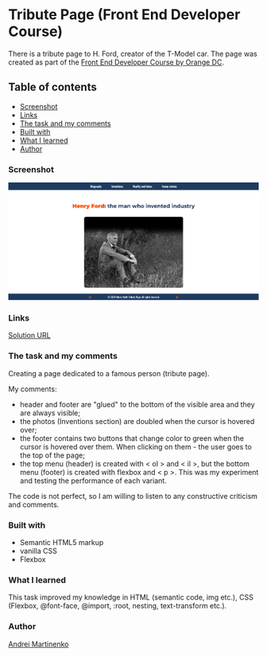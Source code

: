 # Tribute Page (Front End Developer Course)

There is a tribute page to H. Ford, creator of the T-Model car. The page was created as part of the [Front End Developer Course by Orange DC](https://digitalcenter.orange.md/).

## Table of contents
- [Screenshot](#screenshot)
- [Links](#links)
- [The task and my comments](#the-task-and-my-comments)
- [Built with](#built-with)
- [What I learned](#what-i-learned)
- [Author](#author)

### Screenshot

![](./images/Screenshot.png)

### Links

[Solution URL](https://axinitm.github.io/ODC-Tribute-page/)

### The task and my comments

Creating a page dedicated to a famous person (tribute page).

My comments:
- header and footer are "glued" to the bottom of the visible area and they are always visible;
- the photos (Inventions section) are doubled when the cursor is hovered over;
- the footer contains two buttons that change color to green when the cursor is hovered over them. When clicking on them - the user goes to the top of the page;
- the top menu (header) is created with < ol > and < il >, but the bottom menu (footer) is created with flexbox and < p >. This was my experiment and testing the performance of each variant.

The code is not perfect, so I am willing to listen to any constructive criticism and comments.

### Built with

- Semantic HTML5 markup
- vanilla CSS
- Flexbox

### What I learned

This task improved my knowledge in HTML (semantic code, img etc.), CSS (Flexbox, @font-face, @import, :root, nesting, text-transform etc.).

### Author

[Andrei Martinenko](https://github.com/AxinitM)
